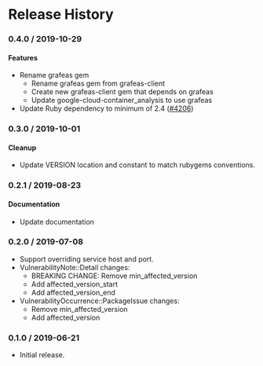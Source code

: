 # Release History

### 0.4.0 / 2019-10-29

#### Features

* Rename grafeas gem
  * Rename grafeas gem from grafeas-client
  * Create new grafeas-client gem that depends on grafeas
  * Update google-cloud-container_analysis to use grafeas
* Update Ruby dependency to minimum of 2.4 ([#4206](https://www.github.com/googleapis/google-cloud-ruby/issues/4206))

### 0.3.0 / 2019-10-01

#### Cleanup

* Update VERSION location and constant to match rubygems conventions.

### 0.2.1 / 2019-08-23

#### Documentation

* Update documentation

### 0.2.0 / 2019-07-08

* Support overriding service host and port.
* VulnerabilityNote::Detail changes:
    * BREAKING CHANGE: Remove min_affected_version
    * Add affected_version_start
    * Add affected_version_end
* VulnerabilityOccurrence::PackageIssue changes:
    * Remove min_affected_version
    * Add affected_version

### 0.1.0 / 2019-06-21

* Initial release.

